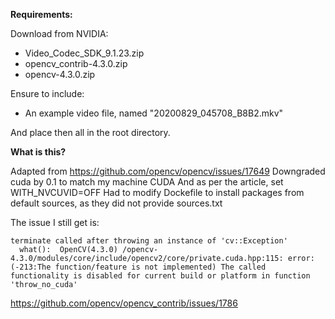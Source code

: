 **Requirements:**

Download from NVIDIA:

* Video_Codec_SDK_9.1.23.zip
* opencv_contrib-4.3.0.zip
*  opencv-4.3.0.zip

Ensure to include:

* An example video file, named "20200829_045708_B8B2.mkv" 

And place then all in the root directory.

**What is this?**

Adapted from https://github.com/opencv/opencv/issues/17649 
Downgraded cuda by 0.1 to match my machine CUDA
And as per the article, set WITH_NVCUVID=OFF
Had to modify Dockefile to install packages from default sources, as they did not provide sources.txt


The issue I still get is:
```
terminate called after throwing an instance of 'cv::Exception'
  what():  OpenCV(4.3.0) /opencv-4.3.0/modules/core/include/opencv2/core/private.cuda.hpp:115: error: (-213:The function/feature is not implemented) The called functionality is disabled for current build or platform in function 'throw_no_cuda'
```

https://github.com/opencv/opencv_contrib/issues/1786 
